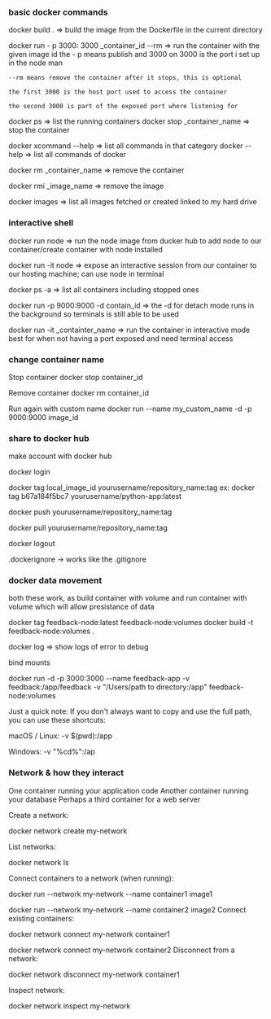 
### basic docker commands
docker build .  => build the image from the Dockerfile in the current directory 

docker run - p 3000: 3000  _container_id --rm => run the container with the given image id the - p means publish and 3000 on 3000 is the port i set up in the node man 

    --rm means remove the container after it stops, this is optional

    the first 3000 is the host port used to access the container

    the second 3000 is part of the exposed port where listening for

docker ps => list the running containers
docker stop _container_name => stop the container

docker xcommand --help => list all commands in that category 
docker --help => list all commands of docker

docker rm _container_name => remove the container

docker rmi _image_name => remove the image

docker images => list all images fetched or created linked to my hard drive

### interactive shell
docker run node => run the node image from ducker hub to add node to our container/create container with node installed

docker run -it node => expose an interactive session from our container to our hosting machine; can use node in terminal 

docker ps -a => list all containers including stopped ones

docker run -p 9000:9000 -d contain_id => the -d for detach mode runs in the background so terminals is still able to be used

docker run -it _containter_name => run the container in interactive mode best for when not having a port exposed and need terminal access

### change container name
Stop container
docker stop container_id

Remove container
docker rm container_id

Run again with custom name
docker run --name my_custom_name -d -p 9000:9000 image_id

### share to docker hub

make account with docker hub

docker login

docker tag local_image_id yourusername/repository_name:tag
ex:
docker tag b67a184f5bc7 yourusername/python-app:latest

docker push yourusername/repository_name:tag

docker pull yourusername/repository_name:tag

docker logout

.dockerignore  -> works like the .gitignore

### docker data movement

both these work, as build container with volume and run container with volume which will allow presistance of data

docker tag feedback-node:latest feedback-node:volumes
docker build -t feedback-node:volumes .

docker log => show logs of error to debug

bind mounts

docker run -d -p 3000:3000 --name feedback-app -v feedback:/app/feedback -v "/Users/path to directory:/app" feedback-node:volumes

Just a quick note: If you don't always want to copy and use the full path, you can use these shortcuts:

macOS / Linux: -v $(pwd):/app

Windows: -v "%cd%":/ap

### Network & how they interact
One container running your application code
Another container running your database
Perhaps a third container for a web server

Create a network:

docker network create my-network

List networks:

docker network ls

Connect containers to a network (when running):

docker run --network my-network --name container1 image1

docker run --network my-network --name container2 image2
Connect existing containers:

docker network connect my-network container1

docker network connect my-network container2
Disconnect from a network:

docker network disconnect my-network container1

Inspect network:

docker network inspect my-network
